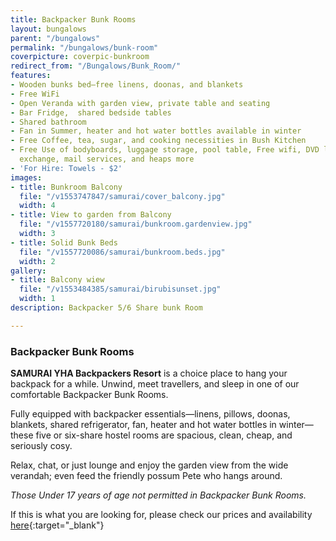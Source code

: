 ```yaml
---
title: Backpacker Bunk Rooms
layout: bungalows
parent: "/bungalows"
permalink: "/bungalows/bunk-room"
coverpicture: coverpic-bunkroom
redirect_from: "/Bungalows/Bunk_Room/"
features:
- Wooden bunks bed—free linens, doonas, and blankets
- Free WiFi
- Open Veranda with garden view, private table and seating
- Bar Fridge,  shared bedside tables
- Shared bathroom
- Fan in Summer, heater and hot water bottles available in winter
- Free Coffee, tea, sugar, and cooking necessities in Bush Kitchen
- Free Use of bodyboards, luggage storage, pool table, Free wifi, DVD library, book
  exchange, mail services, and heaps more
- 'For Hire: Towels - $2'
images:
- title: Bunkroom Balcony
  file: "/v1553747847/samurai/cover_balcony.jpg"
  width: 4
- title: View to garden from Balcony
  file: "/v1557720180/samurai/bunkroom.gardenview.jpg"
  width: 3
- title: Solid Bunk Beds
  file: "/v1557720086/samurai/bunkroom.beds.jpg"
  width: 2
gallery:
- title: Balcony wiew
  file: "/v1553484385/samurai/birubisunset.jpg"
  width: 1
description: Backpacker 5/6 Share bunk Room

---
```

### Backpacker Bunk Rooms

**SAMURAI YHA Backpackers Resort** is a choice place to hang your backpack for a while. Unwind, meet travellers, and sleep in one of our comfortable Backpacker Bunk Rooms.

Fully equipped with backpacker essentials—linens, pillows, doonas, blankets, shared refrigerator, fan, heater and hot water bottles in winter—these five or six-share hostel rooms are spacious, clean, cheap, and seriously cosy.

Relax, chat, or just lounge and enjoy the garden view from the wide verandah; even feed the friendly possum Pete who hangs around.

_Those Under 17 years of age not permitted in Backpacker Bunk Rooms._

If this is what you are looking for, please check our prices and availability [here](https://apac.littlehotelier.com/properties/samurai-beach-bungalows "Book Now"){:target="_blank"}